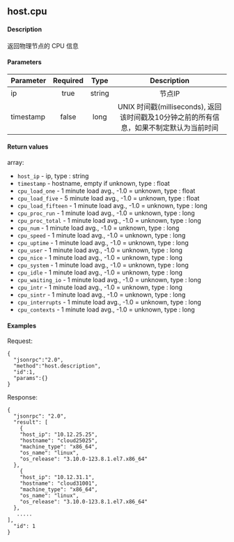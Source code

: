 host.cpu
----------------


#### Description

返回物理节点的 CPU 信息

#### Parameters


|Parameter|Required|  Type  |                             Description                                      |
|---------|:------:|:------:|:----------------------------------------------------------------------------:|
|   ip    |  true  | string | 节点IP  |
|timestamp| false  | long   |UNIX 时间戳(milliseconds), 返回该时间戳及10分钟之前的所有信息，如果不制定默认为当前时间|

#### Return values

array:






* `host_ip` - ip, type : string
* `timestamp` - hostname, empty if unknown, type : float
* `cpu_load_one` - 1 minute load avg., -1.0 = unknown, type : float
* `cpu_load_five` - 5 minute load avg., -1.0 = unknown, type : float
* `cpu_load_fifteen` - 1 minute load avg., -1.0 = unknown, type : long
* `cpu_proc_run` - 1 minute load avg., -1.0 = unknown, type : long
* `cpu_proc_total` - 1 minute load avg., -1.0 = unknown, type : long
* `cpu_num` - 1 minute load avg., -1.0 = unknown, type : long
* `cpu_speed` - 1 minute load avg., -1.0 = unknown, type : long
* `cpu_uptime` - 1 minute load avg., -1.0 = unknown, type : long
* `cpu_user` - 1 minute load avg., -1.0 = unknown, type : long
* `cpu_nice` - 1 minute load avg., -1.0 = unknown, type : long
* `cpu_system` - 1 minute load avg., -1.0 = unknown, type : long
* `cpu_idle` - 1 minute load avg., -1.0 = unknown, type : long
* `cpu_waiting_io` - 1 minute load avg., -1.0 = unknown, type : long
* `cpu_intr` - 1 minute load avg., -1.0 = unknown, type : long
* `cpu_sintr` - 1 minute load avg., -1.0 = unknown, type : long
* `cpu_interrupts` - 1 minute load avg., -1.0 = unknown, type : long
* `cpu_contexts` - 1 minute load avg., -1.0 = unknown, type : long



#### Examples

Request: 

    {
      "jsonrpc":"2.0",
      "method":"host.description",
      "id":1,
      "params":{}
    }
    
Response: 

    {
      "jsonrpc": "2.0",
      "result": [
        {
        "host_ip": "10.12.25.25",
        "hostname": "cloud25025",
        "machine_type": "x86_64",
        "os_name": "linux",
        "os_release": "3.10.0-123.8.1.el7.x86_64"
      },
        {
        "host_ip": "10.12.31.1",
        "hostname": "cloud31001",
        "machine_type": "x86_64",
        "os_name": "linux",
        "os_release": "3.10.0-123.8.1.el7.x86_64"
      },
       .....
    ],
      "id": 1
    }



    


